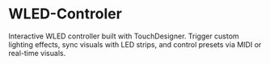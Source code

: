 # WLED-Controler
Interactive WLED controller built with TouchDesigner. Trigger custom lighting effects, sync visuals with LED strips, and control presets via MIDI or real-time visuals.
